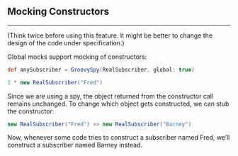 ## Mocking Constructors
-----
(Think twice before using this feature. It might be better to change the design of the code under specification.)

Global mocks support mocking of constructors:

```groovy
def anySubscriber = GroovySpy(RealSubscriber, global: true)

1 * new RealSubscriber("Fred")
```

Since we are using a spy, the object returned from the constructor call remains unchanged. To change which object gets constructed, we can stub the constructor:

```groovy
new RealSubscriber("Fred") >> new RealSubscriber("Barney")
```

Now, whenever some code tries to construct a subscriber named Fred, we’ll construct a subscriber named Barney instead.

